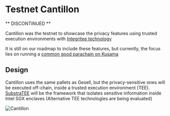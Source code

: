 # Testnet Cantillon

** DISCONTINUED **

Cantillon was the testnet to showcase the privacy features using trusted execution environments with [Integritee technology](https://integritee.network)

It is still on our roadmap to include these features, but currently, the focus lies on running a [common good parachain on Kusama](./parachain-kusama.md)

## Design

Cantillon uses the same pallets as Gesell, but the privacy-sensitive ones will be executed off-chain, inside a trusted execution environment (TEE). [SubstraTEE](https://github.com/scs/substraTEE) will be the framework that isolates sensitive information inside Intel SGX enclaves (Alternative TEE technologies are being evaluated)

![Cantillon](./fig/Testnet-Cantillon-Component-Interactions.svg)
